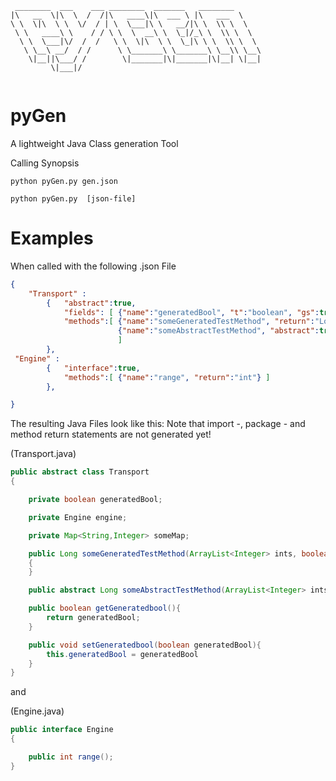 ``` 
 ________  ___    ___ ________  _______   ________      
|\   __  \|\  \  /  /|\   ____\|\  ___ \ |\   ___  \    
\ \  \|\  \ \  \/  / | \  \___|\ \   __/|\ \  \\ \  \   
 \ \   ____\ \    / / \ \  \  __\ \  \_|/_\ \  \\ \  \  
  \ \  \___|\/  /  /   \ \  \|\  \ \  \_|\ \ \  \\ \  \ 
   \ \__\ __/  / /      \ \_______\ \_______\ \__\\ \__\
    \|__||\___/ /        \|_______|\|_______|\|__| \|__|
         \|___|/                                        
                                                   

```
# pyGen 
A lightweight Java Class generation Tool

Calling Synopsis
```
python pyGen.py gen.json

python pyGen.py  [json-file]

```
# Examples

When called with the following .json File

```json
{
    "Transport" : 
        {   "abstract":true,
            "fields": [ {"name":"generatedBool", "t":"boolean", "gs":true},  {"name":"engine", "t":"Engine"},  {"name":"someMap", "t":"Map<String,Integer>"}   ] ,
            "methods":[ {"name":"someGeneratedTestMethod", "return":"Long", "param":"ArrayList<Integer> ints, boolean isTrue"} ,
                        {"name":"someAbstractTestMethod", "abstract":true, "return":"Long", "param":"ArrayList<Integer> ints, boolean isTrue"} 
                        ] 
        },
 "Engine" : 
        {   "interface":true, 
            "methods":[ {"name":"range", "return":"int"} ]
        },

}
```

The resulting Java Files look like this:
Note that import -, package - and method return statements are not generated yet!

(Transport.java)
```java
public abstract class Transport
{

	private boolean generatedBool;

	private Engine engine;

	private Map<String,Integer> someMap;

	public Long someGeneratedTestMethod(ArrayList<Integer> ints, boolean isTrue)
	{
	}

	public abstract Long someAbstractTestMethod(ArrayList<Integer> ints, boolean isTrue);

	public boolean getGeneratedbool(){
		return generatedBool;
	}

	public void setGeneratedbool(boolean generatedBool){
		this.generatedBool = generatedBool
	}
}
```

and 

(Engine.java)
```java
public interface Engine
{

	public int range();
}
```
